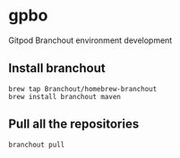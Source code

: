 # gpbo
Gitpod Branchout environment development

## Install branchout
```
brew tap Branchout/homebrew-branchout
brew install branchout maven
```

## Pull all the repositories
```
branchout pull
```

